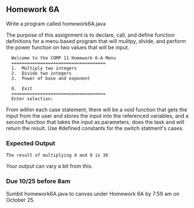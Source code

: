 ## Homework 6A

Write a program called homework6A.java

The purpose of this assignment is to declare, call, and define function definitions for a menu 
based program that will mulitpy, divide, and perform the power function on two values that will be input.

```console
  Welcome to the COMP 11 Homework 6-A Menu
  ====================================
  1.  Multiply two integers
  2.  Divide two integers
  3.  Power of base and exponent

  0.  Exit
  ====================================
  Enter selection:
```

From within each case statement, there will be a void function that gets the input from the user 
and stores the input into the referenced variables, and a second function that takes the input as 
parameters, does the task and will return the result. Use #defined constants for the switch 
statment's cases.

### Expected Output

```console
The result of multiplying 4 and 9 is 36
```

 Your output can vary a bit from this. 
 

### Due 10/25 before 8am

Sumbit homework6A.java to canvas under Homework 6A by 7:59 am on October 25.

